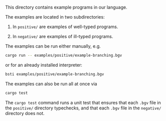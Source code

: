This directory contains example programs in our language.

The examples are located in two subdirectories:

1.  In `positive/` are examples of well-typed programs.

2.  In `negative/` are examples of ill-typed programs.

The examples can be run either manually, e.g.

```bash
cargo run -- examples/positive/example-branching.bgv
```

or for an already installed interpreter:
```bash
bsti examples/positive/example-branching.bgv
```

The examples can also be run all at once via

```bash
cargo test
```

The `cargo test` command runs a unit test that ensures that each `.bgv` file in
the `positive/` directory typechecks, and that each `.bgv` file in the
`negative/` directory does not.
